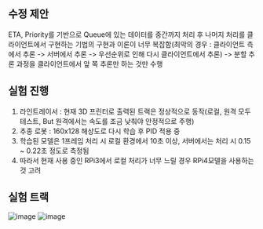 ## 수정 제안
ETA, Priority를 기반으로 Queue에 있는 데이터를 중간까지 처리 후 나머지 처리를 클라이언트에서 구현하는 기법의 구현과 이론이 너무 복잡함(최악의 경우 : 클라이언트 측에서 추론 -> 서버에서 추론 -> 우선순위로 인해 다시 클라이언트에서 추론)
-> 분할 추론 과정을 클라이언트에서 앞 쪽 추론만 하는 것만 수행

## 실험 진행
1. 라인트레이서 : 현재 3D 프린터로 출력된 트랙은 정상적으로 동작(로컬, 원격 모두 테스트, But 원격에서는 속도를 조금 낮춰야 안정적으로 주행)
2. 추종 로봇 : 160x128 해상도로 다시 학습 후 PID 적용 중
3. 학습된 모델은 1프레임 처리 시 로컬 환경에서 10초 이상, 서버에서는 처리 시 0.15 ~ 0.22초 정도로 측정됨
4. 따라서 현재 사용 중인 RPi3에서 로컬 처리가 너무 느릴 경우 RPi4모델을 사용하는 것 고려

## 실험 트랙
![image](https://github.com/user-attachments/assets/596b3054-8d62-42a6-89fc-ec38db9bc1cb)
![image](https://github.com/user-attachments/assets/808312be-674a-432c-870e-2e64e81cb013)
